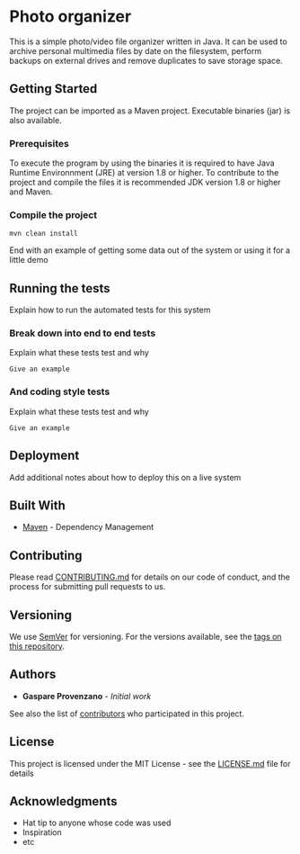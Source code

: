 # Photo organizer

This is a simple photo/video file organizer written in Java. It can be used to archive personal multimedia files by date on the filesystem, perform backups on external drives and remove duplicates to save storage space.

## Getting Started

The project can be imported as a Maven project. Executable binaries (jar) is also available.  

### Prerequisites

To execute the program by using the binaries it is required to have Java Runtime Environnment (JRE) at version 1.8 or higher.
To contribute to the project and compile the files it is recommended JDK version 1.8 or higher and Maven.

### Compile the project

```
mvn clean install
```

End with an example of getting some data out of the system or using it for a little demo

## Running the tests

Explain how to run the automated tests for this system

### Break down into end to end tests

Explain what these tests test and why

```
Give an example
```

### And coding style tests

Explain what these tests test and why

```
Give an example
```

## Deployment

Add additional notes about how to deploy this on a live system

## Built With

* [Maven](https://maven.apache.org/) - Dependency Management

## Contributing

Please read [CONTRIBUTING.md](https://gist.github.com/PurpleBooth/b24679402957c63ec426) for details on our code of conduct, and the process for submitting pull requests to us.

## Versioning

We use [SemVer](http://semver.org/) for versioning. For the versions available, see the [tags on this repository](https://github.com/your/project/tags). 

## Authors

* **Gaspare Provenzano** - *Initial work* 

See also the list of [contributors](https://github.com/your/project/contributors) who participated in this project.

## License

This project is licensed under the MIT License - see the [LICENSE.md](LICENSE.md) file for details

## Acknowledgments

* Hat tip to anyone whose code was used
* Inspiration
* etc
